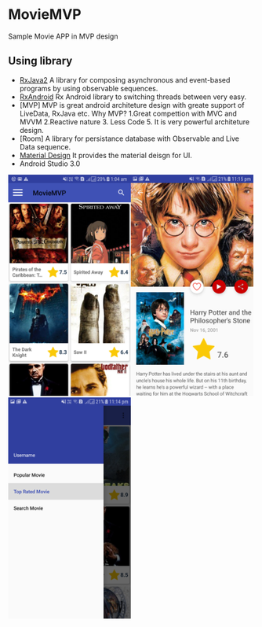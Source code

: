 # MovieMVP
Sample Movie APP in MVP design

## Using library

- [RxJava2](https://github.com/ReactiveX/RxJava)
   A library for composing asynchronous and event-based programs by using observable sequences.
- [RxAndroid](https://github.com/ReactiveX/RxAndroid)
   Rx Android library to switching threads between very easy.
- [MVP]
   MVP is great android architeture design with greate support of LiveData, RxJava etc.
   Why MVP? 
   1.Great compettion with MVC and MVVM
   2.Reactive nature
   3. Less Code 
   5. It is very powerful architeture design.
- [Room]
    A library for persistance database with Observable and Live Data sequence.
- [Material Design](https://material.io/)
  It provides the material deisgn for UI.
- Android Studio 3.0

<img src="https://github.com/sunil676/MovieMVP/blob/master/Screenshot_20180123-010458.png" width="250" height="450"/><img src="https://github.com/sunil676/MovieMVP/blob/master/Screenshot_20180122-231535.png" width="250" height="450"/><img src="https://github.com/sunil676/MovieMVP/blob/master/Screenshot_20180122-231443.png" width="250" height="450"/>
